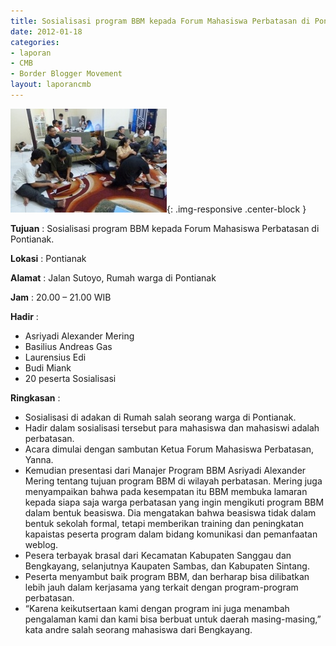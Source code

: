 ```yaml
---
title: Sosialisasi program BBM kepada Forum Mahasiswa Perbatasan di Pontianak.
date: 2012-01-18
categories:
- laporan
- CMB
- Border Blogger Movement
layout: laporancmb
---
```


![250px-Januari_18_2012_Sosialisasi_BBM_di_Sanggau_.JPG](/_uploads/250px-Januari_18_2012_Sosialisasi_BBM_di_Sanggau_.JPG){: .img-responsive .center-block }

**Tujuan** :  Sosialisasi program BBM kepada Forum Mahasiswa Perbatasan di Pontianak. 

**Lokasi** :  Pontianak 

**Alamat** :  Jalan Sutoyo,  Rumah warga di Pontianak 

**Jam** :  20.00 – 21.00 WIB 

**Hadir** :
* Asriyadi Alexander Mering
* Basilius Andreas Gas
* Laurensius Edi
* Budi Miank
* 20  peserta Sosialisasi

**Ringkasan** :
* Sosialisasi di adakan di  Rumah salah seorang warga di Pontianak.
* Hadir dalam sosialisasi tersebut para mahasiswa dan mahasiswi  adalah perbatasan.
* Acara dimulai dengan sambutan Ketua Forum Mahasiswa Perbatasan, Yanna.
* Kemudian presentasi dari Manajer Program BBM Asriyadi Alexander Mering  tentang  tujuan program BBM di wilayah perbatasan. Mering juga  menyampaikan bahwa pada kesempatan itu BBM membuka lamaran kepada siapa  saja warga perbatasan yang ingin mengikuti program BBM dalam bentuk  beasiswa. Dia mengatakan bahwa beasiswa tidak dalam bentuk sekolah  formal, tetapi memberikan training dan peningkatan kapaistas peserta  program dalam bidang komunikasi dan pemanfaatan weblog.
* Pesera terbayak brasal dari Kecamatan Kabupaten Sanggau dan Bengkayang, selanjutnya Kaupaten Sambas, dan Kabupaten Sintang.  
* Peserta   menyambut baik program BBM, dan berharap bisa dilibatkan  lebih jauh dalam kerjasama yang terkait dengan program-program   perbatasan.
* “Karena keikutsertaan kami dengan program ini juga menambah  pengalaman kami dan kami bisa berbuat untuk daerah masing-masing,” kata  andre salah seorang mahasiswa dari Bengkayang.
